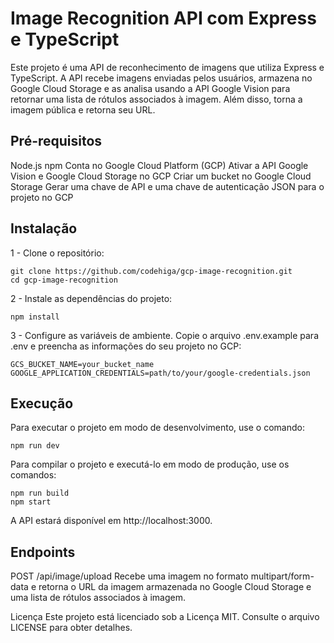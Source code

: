 # Image Recognition API com Express e TypeScript

Este projeto é uma API de reconhecimento de imagens que utiliza Express e TypeScript. A API recebe imagens enviadas pelos usuários, armazena no Google Cloud Storage e as analisa usando a API Google Vision para retornar uma lista de rótulos associados à imagem. Além disso, torna a imagem pública e retorna seu URL.

## Pré-requisitos

Node.js
npm
Conta no Google Cloud Platform (GCP)
Ativar a API Google Vision e Google Cloud Storage no GCP
Criar um bucket no Google Cloud Storage
Gerar uma chave de API e uma chave de autenticação JSON para o projeto no GCP

## Instalação

1 - Clone o repositório:

```
git clone https://github.com/codehiga/gcp-image-recognition.git
cd gcp-image-recognition
```

2 - Instale as dependências do projeto:

```
npm install
```

3 - Configure as variáveis de ambiente. Copie o arquivo .env.example para .env e preencha as informações do seu projeto no GCP:

```
GCS_BUCKET_NAME=your_bucket_name
GOOGLE_APPLICATION_CREDENTIALS=path/to/your/google-credentials.json
```

## Execução

Para executar o projeto em modo de desenvolvimento, use o comando:

```
npm run dev
```

Para compilar o projeto e executá-lo em modo de produção, use os comandos:

```
npm run build
npm start
```

A API estará disponível em http://localhost:3000.

## Endpoints

POST /api/image/upload
Recebe uma imagem no formato multipart/form-data e retorna o URL da imagem armazenada no Google Cloud Storage e uma lista de rótulos associados à imagem.

Licença
Este projeto está licenciado sob a Licença MIT. Consulte o arquivo LICENSE para obter detalhes.
